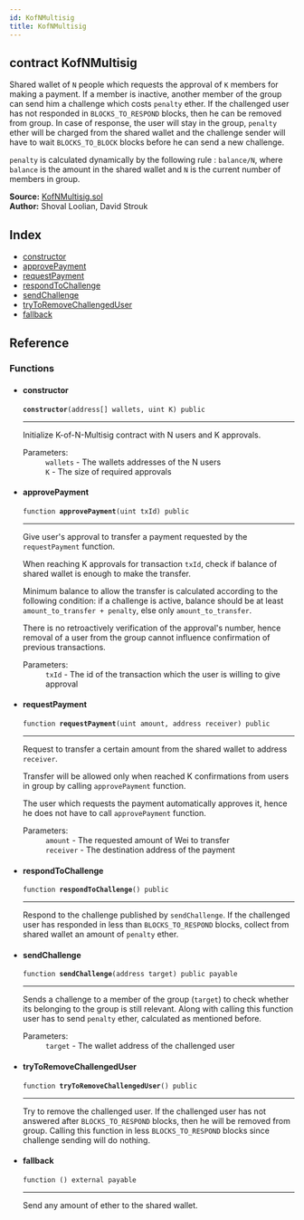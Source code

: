 ```yaml
---
id: KofNMultisig
title: KofNMultisig
---
```


<div class="contract-doc">
    <div class="contract"><h2 class="contract-header"><span class="contract-kind">contract</span> KofNMultisig</h2>
        <p class="description">Shared wallet of <code>N</code> people which requests the approval of <code>K</code> members for making a payment. If a member is inactive, another member of the group can send him a challenge which costs <code>penalty</code> ether. If the challenged user has not responded in <code>BLOCKS_TO_RESPOND</code> blocks, then he can be removed from group. In case of response, the user will stay in the group, <code>penalty</code> ether will be charged from the shared wallet and the challenge sender will have to wait <code>BLOCKS_TO_BLOCK</code> blocks before he can send a new challenge.</p>
        <p class="description"><code>penalty</code> is calculated dynamically by the following rule : <code>balance/N</code>, where <code>balance</code> is the amount in the shared wallet and <code>N</code> is the current number of members in group.</p>
        <div class="source"><b>Source:</b> <a href="https://github.com/davidstrouk/Ethereum-K-of-N-Multisig/blob/master/contracts/KofNMultisig.sol" target="_blank">KofNMultisig.sol</a></div>
        <div class="author"><b>Author:</b> Shoval Loolian, David Strouk</div>
    </div>
    <div class="index"><h2>Index</h2>
        <ul>
            <li><a href="KofNMultisig.html#constructor">constructor</a></li>
            <li><a href="KofNMultisig.html#approvePayment">approvePayment</a></li>
            <li><a href="KofNMultisig.html#requestPayment">requestPayment</a></li>
            <li><a href="KofNMultisig.html#respondToChallenge">respondToChallenge</a></li>
            <li><a href="KofNMultisig.html#sendChallenge">sendChallenge</a></li>
            <li><a href="KofNMultisig.html#tryToRemoveChallengedUser">tryToRemoveChallengedUser</a></li>
            <li><a href="KofNMultisig.html#fallback">fallback</a></li>
        </ul>
    </div>
    <div class="reference"><h2>Reference</h2>
        <div class="functions"><h3>Functions</h3>
            <ul>
                <li>
                    <div class="item function"><span id="constructor" class="anchor-marker"></span><h4 class="name">constructor</h4>
                        <div class="body"><code class="signature"><strong>constructor</strong><span>(address[] wallets, uint K) </span><span>public </span></code>
                            <hr />
                            <div class="description">
                                <p>Initialize K-of-N-Multisig contract with N users and K approvals.</p>
                            </div>
                            <dl><dt><span class="label-parameters">Parameters:</span></dt>
                                <dd>
                                    <div><code>wallets</code> - The wallets addresses of the N users</div>
                                    <div><code>K</code> - The size of required approvals</div>
                                </dd>
                            </dl>
                        </div>
                    </div>
                </li>
                <li>
                    <div class="item function"><span id="approvePayment" class="anchor-marker"></span><h4 class="name">approvePayment</h4>
                        <div class="body"><code class="signature">function <strong>approvePayment</strong><span>(uint txId) </span><span>public </span></code>
                            <hr />
                            <div class="description">
                                <p>Give user&#x27;s approval to transfer a payment requested by the <code>requestPayment</code> function.</p>
                                <p>When reaching K approvals for transaction <code>txId</code>, check if balance of shared wallet is enough to make the transfer.</p>
                                <p>Minimum balance to allow the transfer is calculated according to the following condition: if a challenge is active, balance should be at least <code>amount_to_transfer + penalty</code>, else only <code>amount_to_transfer</code>.</p>
                                <p>There is no retroactively verification of the approval's number, hence removal of a user from the group cannot influence confirmation of previous transactions.</p>
                            </div>
                            <dl><dt><span class="label-parameters">Parameters:</span></dt>
                                <dd>
                                    <div><code>txId</code> - The id of the transaction which the user is willing to give approval</div>
                                </dd>
                            </dl>
                        </div>
                    </div>
                </li>
                <li>
                    <div class="item function"><span id="requestPayment" class="anchor-marker"></span><h4 class="name">requestPayment</h4>
                        <div class="body"><code class="signature">function <strong>requestPayment</strong><span>(uint amount, address receiver) </span><span>public </span></code>
                            <hr />
                            <div class="description">
                                <p>Request to transfer a certain amount from the shared wallet to address <code>receiver</code>.</p>
                                <p>Transfer will be allowed only when reached K confirmations from users in group by calling <code>approvePayment</code> function.</p>
                                <p>The user which requests the payment automatically approves it, hence he does not have to call <code>approvePayment</code> function.</p>
                                <p>
                            </div>
                            <dl><dt><span class="label-parameters">Parameters:</span></dt>
                                <dd>
                                    <div><code>amount</code> - The requested amount of Wei to transfer</div>
                                    <div><code>receiver</code> - The destination address of the payment</div>
                                </dd>
                            </dl>
                        </div>
                    </div>
                </li>
                <li>
                    <div class="item function"><span id="respondToChallenge" class="anchor-marker"></span><h4 class="name">respondToChallenge</h4>
                        <div class="body"><code class="signature">function <strong>respondToChallenge</strong><span>() </span><span>public </span></code>
                            <hr />
                            <div class="description">
                                <p>Respond to the challenge published by <code>sendChallenge</code>. If the challenged user has responded in less than <code>BLOCKS_TO_RESPOND</code> blocks, collect from shared wallet an amount of <code>penalty</code> ether.</p>
                            </div>
                        </div>
                    </div>
                </li>
                <li>
                    <div class="item function"><span id="sendChallenge" class="anchor-marker"></span><h4 class="name">sendChallenge</h4>
                        <div class="body"><code class="signature">function <strong>sendChallenge</strong><span>(address target) </span><span>public </span><span>payable </span></code>
                            <hr />
                            <div class="description">
                                <p>Sends a challenge to a member of the group (<code>target</code>) to check whether its belonging to the group is still relevant. Along with calling this function user has to send <code>penalty</code> ether, calculated as mentioned before.</p>
                            </div>
                            <dl><dt><span class="label-parameters">Parameters:</span></dt>
                                <dd>
                                    <div><code>target</code> - The wallet address of the challenged user</div>
                                </dd>
                            </dl>
                        </div>
                    </div>
                </li>
                <li>
                    <div class="item function"><span id="tryToRemoveChallengedUser" class="anchor-marker"></span><h4 class="name">tryToRemoveChallengedUser</h4>
                        <div class="body"><code class="signature">function <strong>tryToRemoveChallengedUser</strong><span>() </span><span>public </span></code>
                            <hr />
                            <div class="description">
                                <p>Try to remove the challenged user. If the challenged user has not answered after <code>BLOCKS_TO_RESPOND</code> blocks, then he will be removed from group. Calling this function in less <code>BLOCKS_TO_RESPOND</code> blocks since challenge sending will do nothing.</p>
                            </div>
                        </div>
                    </div>
                </li>
                <li>
                    <div class="item function"><span id="fallback" class="anchor-marker"></span><h4 class="name">fallback</h4>
                        <div class="body"><code class="signature">function <strong></strong><span>() </span><span>external </span><span>payable </span></code>
                            <hr />
                            <div class="description">
                                <p>Send any amount of ether to the shared wallet.</p>
                            </div>
                        </div>
                    </div>
                </li>
            </ul>
        </div>
    </div>
</div>
